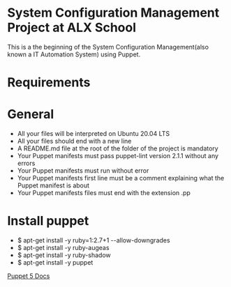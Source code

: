 # System Configuration Management Project at ALX School
This is a the beginning of the System Configuration Management(also known a IT Automation System) using Puppet.

# Requirements
# General
* All your files will be interpreted on Ubuntu 20.04 LTS
* All your files should end with a new line
* A README.md file at the root of the folder of the project is mandatory
* Your Puppet manifests must pass puppet-lint version 2.1.1 without any errors
* Your Puppet manifests must run without error
* Your Puppet manifests first line must be a comment explaining what the Puppet manifest is about
* Your Puppet manifests files must end with the extension .pp

# Install puppet
* $ apt-get install -y ruby=1:2.7+1 --allow-downgrades
* $ apt-get install -y ruby-augeas
* $ apt-get install -y ruby-shadow
* $ apt-get install -y puppet

[Puppet 5 Docs](https://alx-intranet.hbtn.io/rltoken/u-eUjjYAqDDoxYFeyrA3GA)
